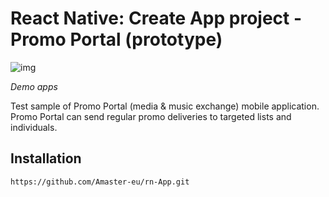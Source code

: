 # React Native: Create App project - Promo Portal (prototype)

![img](https://github.com/Amaster-eu/demo/blob/master/demo_rn-PromoPortal.gif)

*Demo apps*

Test sample of Promo Portal (media & music exchange) mobile application. Promo Portal can send regular promo deliveries to targeted lists and individuals.

## Installation

`https://github.com/Amaster-eu/rn-App.git`

